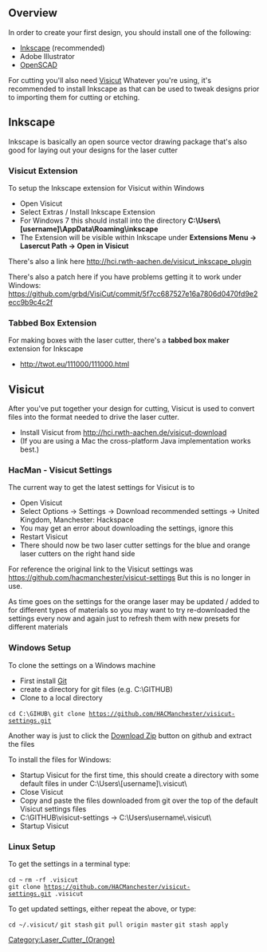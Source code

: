 Overview
--------

In order to create your first design, you should install one of the
following:

-   [Inkscape](https://inkscape.org/en/) (recommended)
-   Adobe Illustrator
-   [OpenSCAD](http://wiki.hacman.org.uk/OpenSCAD#2D)

For cutting you'll also need
[Visicut](http://hci.rwth-aachen.de/visicut-download)
Whatever you're using, it's recommended to install Inkscape as that can
be used to tweak designs prior to importing them for cutting or etching.

Inkscape
--------

Inkscape is basically an open source vector drawing package that's also
good for laying out your designs for the laser cutter

### Visicut Extension

To setup the Inkscape extension for Visicut within Windows

-   Open Visicut
-   Select Extras / Install Inkscape Extension
-   For Windows 7 this should install into the directory
    **C:\\Users\\\[username\]\\AppData\\Roaming\\inkscape**
-   The Extension will be visible within Inkscape under **Extensions
    Menu -&gt; Lasercut Path -&gt; Open in Visicut**

There's also a link here
<http://hci.rwth-aachen.de/visicut_inkscape_plugin>

There's also a patch here if you have problems getting it to work under
Windows:
<https://github.com/grbd/VisiCut/commit/5f7cc687527e16a7806d0470fd9e2ecc9b9c4c2f>

### Tabbed Box Extension

For making boxes with the laser cutter, there's a **tabbed box maker**
extension for Inkscape

-   <http://twot.eu/111000/111000.html>

Visicut
-------

After you've put together your design for cutting, Visicut is used to
convert files into the format needed to drive the laser cutter.

-   Install Visicut from <http://hci.rwth-aachen.de/visicut-download>
-   (If you are using a Mac the cross-platform Java implementation works
    best.)

### HacMan - Visicut Settings

The current way to get the latest settings for Visicut is to

-   Open Visicut
-   Select Options -&gt; Settings -&gt; Download recommended settings
    -&gt; United Kingdom, Manchester: Hackspace
-   You may get an error about downloading the settings, ignore this
-   Restart Visicut
-   There should now be two laser cutter settings for the blue and
    orange laser cutters on the right hand side

For reference the original link to the Visicut settings was
<https://github.com/hacmanchester/visicut-settings> But this is no
longer in use.

As time goes on the settings for the orange laser may be updated / added
to for different types of materials so you may want to try re-downloaded
the settings every now and again just to refresh them with new presets
for different materials

### Windows Setup

To clone the settings on a Windows machine

-   First install [Git](http://git-scm.com/download/win)
-   create a directory for git files (e.g. C:\\GITHUB)
-   Clone to a local directory

`cd C:\GIHUB\`
`git clone `[`https://github.com/HACManchester/visicut-settings.git`](https://github.com/HACManchester/visicut-settings.git)

Another way is just to click the [Download
Zip](https://github.com/HACManchester/visicut-settings/archive/master.zip)
button on github and extract the files

To install the files for Windows:

-   Startup Visicut for the first time, this should create a directory
    with some default files in under C:\\Users\\\[username\]\\.visicut\\
-   Close Visicut
-   Copy and paste the files downloaded from git over the top of the
    default Visicut settings files
-   C:\\GITHUB\\visicut-settings -&gt; C:\\Users\\username\\.visicut\\
-   Startup Visicut

### Linux Setup

To get the settings in a terminal type:

`cd ~`
`rm -rf .visicut`
`git clone `[`https://github.com/HACManchester/visicut-settings.git`](https://github.com/HACManchester/visicut-settings.git)` .visicut`

To get updated settings, either repeat the above, or type:

`cd ~/.visicut/`
`git stash`
`git pull origin master`
`git stash apply`

[Category:Laser_Cutter_(Orange)](Category:Laser_Cutter_(Orange) "wikilink")